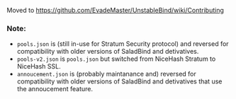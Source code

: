 Moved to https://github.com/EvadeMaster/UnstableBind/wiki/Contributing

### Note:
* `pools.json` is (still in-use for Stratum Security protocol) and reversed for compatibility with older versions of SaladBind and detivatives.
* `pools-v2.json` is `pools.json` but switched from NiceHash Stratum to NiceHash SSL.
* `annoucement.json` is (probably maintanance and) reversed for compatibility with older versions of SaladBind and detivatives that use the annoucement feature.
